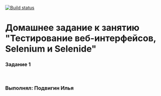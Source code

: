 [![Build status](https://ci.appveyor.com/api/projects/status/swv0gjedeqwdcbhe/branch/main?svg=true)](https://ci.appveyor.com/project/Elias-Grail/visacardtest2/branch/main)

# Домашнее задание к занятию "Тестирование веб-интерфейсов, Selenium и Selenide"

### Задание 1

<br>

### Выполнял: Подвигин Илья
